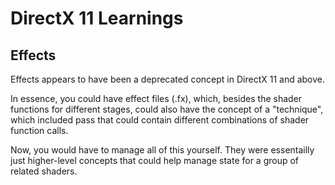 # DirectX 11 Learnings

## Effects

Effects appears to have been a deprecated concept in DirectX 11 and above.

In essence, you could have effect files (.fx), which, besides the shader functions for different stages, could also have the concept of a "technique", which included pass that could contain different combinations of shader function calls.

Now, you would have to manage all of this yourself. They were essentailly just higher-level concepts that could help manage state for a group of related shaders.
